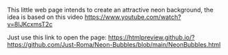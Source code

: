 This little web page intends to create an attractive neon background, the idea is based on this video https://www.youtube.com/watch?v=8lJKcxmsT2c

Just use this link to open the page:
https://htmlpreview.github.io/?https://github.com/Just-Roma/Neon-Bubbles/blob/main/NeonBubbles.html
